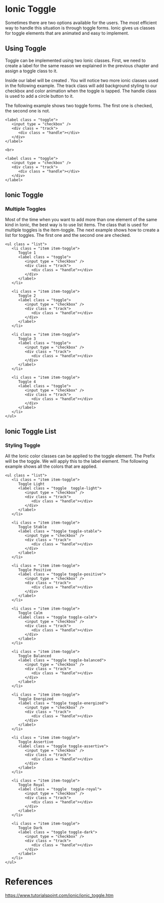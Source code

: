 # Ionic Toggle

Sometimes there are two options available for the users. The most efficient way to handle this situation is through toggle forms. Ionic gives us classes for toggle elements that are animated and easy to implement.

## Using Toggle
Toggle can be implemented using two Ionic classes. First, we need to create a label for the same reason we explained in the previous chapter and assign a toggle class to it.

Inside our label will be created . You will notice two more ionic classes used in the following example. The track class will add background styling to our checkbox and color animation when the toggle is tapped. The handle class is used to add a circle button to it.

The following example shows two toggle forms. The first one is checked, the second one is not.
```
<label class = "toggle">
   <input type = "checkbox" />
   <div class = "track">
      <div class = "handle"></div>
   </div>
</label>

<br>

<label class = "toggle">
   <input type = "checkbox" />
   <div class = "track">
      <div class = "handle"></div>
   </div>
</label>
```

## Ionic Toggle
### Multiple Toggles
Most of the time when you want to add more than one element of the same kind in Ionic, the best way is to use list items. The class that is used for multiple toggles is the item-toggle. The next example shows how to create a list for toggles. The first one and the second one are checked.
```
<ul class = "list">
   <li class = "item item-toggle">
      Toggle 1
      <label class = "toggle">
         <input type = "checkbox" />
         <div class = "track">
            <div class = "handle"></div>
         </div>
      </label>
   </li>

   <li class = "item item-toggle">
      Toggle 2
      <label class = "toggle">
         <input type = "checkbox" />
         <div class = "track">
            <div class = "handle"></div>
         </div>
      </label>
   </li>

   <li class = "item item-toggle">
      Toggle 3
      <label class = "toggle">
         <input type = "checkbox" />
         <div class = "track">
            <div class = "handle"></div>
         </div>
      </label>
   </li>

   <li class = "item item-toggle">
      Toggle 4
      <label class = "toggle">
         <input type = "checkbox" />
         <div class = "track">
            <div class = "handle"></div>
         </div>
      </label>
   </li>
</ul>
```

## Ionic Toggle List
### Styling Toggle
All the Ionic color classes can be applied to the toggle element. The Prefix will be the toggle. We will apply this to the label element. The following example shows all the colors that are applied.
```
<ul class = "list">
   <li class = "item item-toggle">
      Toggle Light
      <label class = "toggle  toggle-light">
         <input type = "checkbox" />
         <div class = "track">
            <div class = "handle"></div>
         </div>
      </label>
   </li>

   <li class = "item item-toggle">
      Toggle Stable
      <label class = "toggle toggle-stable">
         <input type = "checkbox" />
         <div class = "track">
            <div class = "handle"></div>
         </div>
      </label>
   </li>

   <li class = "item item-toggle">
      Toggle Positive
      <label class = "toggle toggle-positive">
         <input type = "checkbox" />
         <div class = "track">
            <div class = "handle"></div>
         </div>
      </label>
   </li>

   <li class = "item item-toggle">
      Toggle Calm
      <label class = "toggle toggle-calm">
         <input type = "checkbox" />
         <div class = "track">
            <div class = "handle"></div>
         </div>
      </label>
   </li>

   <li class = "item item-toggle">
      Toggle Balanced
      <label class = "toggle toggle-balanced">
         <input type = "checkbox" />
         <div class = "track">
            <div class = "handle"></div>
         </div>
      </label>
   </li>

   <li class = "item item-toggle">
      Toggle Energized
      <label class = "toggle toggle-energized">
         <input type = "checkbox" />
         <div class = "track">
            <div class = "handle"></div>
         </div>
      </label>
   </li>

   <li class = "item item-toggle">
      Toggle Assertive
      <label class = "toggle toggle-assertive">
         <input type = "checkbox" />
         <div class = "track">
            <div class = "handle"></div>
         </div>
      </label>
   </li>

   <li class = "item item-toggle">
      Toggle Royal
      <label class = "toggle  toggle-royal">
         <input type = "checkbox" />
         <div class = "track">
            <div class = "handle"></div>
         </div>
      </label>
   </li>

   <li class = "item item-toggle">
      Toggle Dark
      <label class = "toggle toggle-dark">
         <input type = "checkbox" />
         <div class = "track">
            <div class = "handle"></div>
         </div>
      </label>
   </li>
</ul>
```

# References
https://www.tutorialspoint.com/ionic/ionic_toggle.htm
